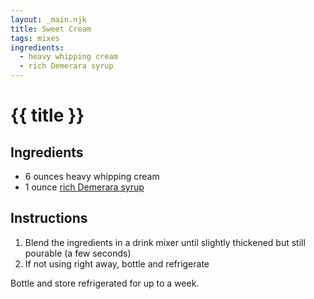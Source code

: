 ```yaml
---
layout: _main.njk
title: Sweet Cream
tags: mixes
ingredients:
  - heavy whipping cream
  - rich Demerara syrup
---
```


<!-- markdownlint-disable MD025 -->
# {{ title }}
<!-- markdownlint-disable MD025 -->

## Ingredients

* 6 ounces heavy whipping cream
* 1 ounce [rich Demerara syrup](/mixes/2-1-simple-syrup)

## Instructions

1. Blend the ingredients in a drink mixer until slightly thickened but still pourable (a few seconds)
2. If not using right away, bottle and refrigerate

<tiki-callout type="note">

  Bottle and store refrigerated for up to a week.

</tiki-callout>
